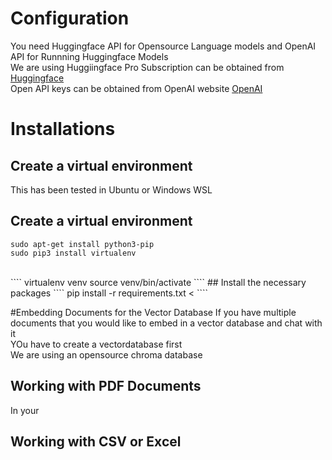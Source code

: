 # Configuration
You need Huggingface API for Opensource Language models and OpenAI API for Runnning Huggingface Models <br>
We are using Huggiingface Pro Subscription can be obtained from [Huggingface](https://huggingface.co/blog/inference-pro) <br>
Open API keys can be obtained from OpenAI website [OpenAI](https://openai.com/) <br>

# Installations
## Create a virtual environment
This has been tested in Ubuntu or Windows WSL
## Create a virtual environment
````
sudo apt-get install python3-pip 
sudo pip3 install virtualenv
````
<br>
````
virtualenv venv
source venv/bin/activate
````
## Install the necessary packages
````
pip install -r requirements.txt <
````

#Embedding Documents for the Vector Database
If you have multiple documents that you would like to  embed in a vector database and chat with it <br>
YOu have to create a vectordatabase first <br>
We are using an opensource chroma database <br>

## Working with PDF Documents
In your 

## Working with CSV or Excel
